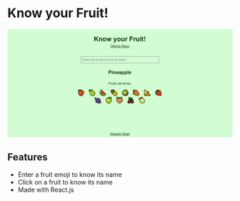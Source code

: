 # Know your Fruit!

<a href="https://markeight-fruit.netlify.app/"><img src="https://github.com/himadri2110/portfolio/blob/main/img/fruit.png" /></a>

## Features

- Enter a fruit emoji to know its name
- Click on a fruit to know its name
- Made with React.js
